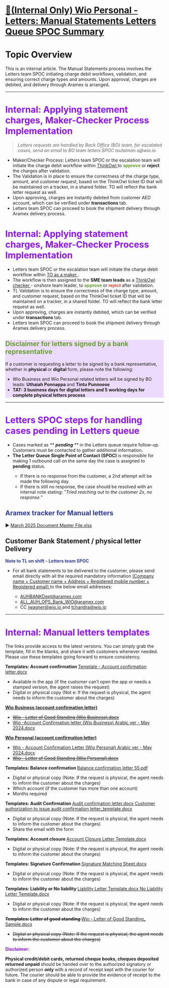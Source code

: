 # [🔐(Internal Only) Wio Personal - Letters:  Manual Statements Letters Queue SPOC Summary](https://app.getguru.com/card/T9qkjjyc/Internal-Only-Wio-Personal-Letters-Manual-Statements-Letters-Queue-SPOC-Summary)

<p class="ghq-card-content__paragraph ghq-is-empty" data-ghq-card-content-type="paragraph">
</p>
<h1 class="ghq-card-content__large-heading" data-ghq-card-content-type="LARGE_HEADING">
 Topic Overview
</h1>
<p class="ghq-card-content__paragraph" data-ghq-card-content-type="paragraph">
 This is an internal article. The Manual Statements process involves the Letters team SPOC initiating charge debit workflows, validation, and ensuring correct charge types and amounts. Upon approval, charges are debited, and delivery through Aramex is arranged.
</p>
<hr class="ghq-card-content__horizontal-rule" data-ghq-card-content-type="DIVIDER"/>
<h1 class="ghq-card-content__large-heading" data-ghq-card-content-type="LARGE_HEADING">
 <span class="ghq-card-content__text-color" data-ghq-card-content-type="TEXT_COLOR" style="color:#9013fe">
  Internal: Applying statement charges, Maker-Checker Process Implementation
 </span>
</h1>
<blockquote class="ghq-card-content__block-quote" data-ghq-card-content-type="BLOCK_QUOTE">
 <em class="ghq-card-content__italic" data-ghq-card-content-type="ITALIC">
  Letters requests are handled by Back Office (BO) team, for escalated cases, send an email to BO team letters SPOC tsulaiman.s@wio.io
 </em>
</blockquote>
<ul class="ghq-card-content__bulleted-list" data-ghq-card-content-type="BULLETED_LIST">
 <li class="ghq-card-content__bulleted-list-item" data-ghq-card-content-type="BULLETED_LIST_ITEM">
  Maker/Checker Process: Letters team SPOC or the escalation team will initiate the charge debit workflow within
  <u class="ghq-card-content__underline" data-ghq-card-content-type="UNDERLINE" style="text-decoration:underline">
   ThinkOwl
  </u>
  to
  <strong class="ghq-card-content__bold" data-ghq-card-content-type="BOLD">
   <span class="ghq-card-content__text-color" data-ghq-card-content-type="TEXT_COLOR" style="color:#66a030">
    approve
   </span>
  </strong>
  or
  <strong class="ghq-card-content__bold" data-ghq-card-content-type="BOLD">
   reject
  </strong>
  the charges after validation.
 </li>
 <li class="ghq-card-content__bulleted-list-item" data-ghq-card-content-type="BULLETED_LIST_ITEM">
  The Validation is in place to ensure the correctness of the charge type, amount, and customer request, based on the ThinkOwl ticket ID that will be maintained on a tracker, in a shared folder. TO will reflect the bank letter request as well.
 </li>
 <li class="ghq-card-content__bulleted-list-item" data-ghq-card-content-type="BULLETED_LIST_ITEM">
  Upon approving, charges are instantly debited from customer AED account, which can be verified under
  <strong class="ghq-card-content__bold" data-ghq-card-content-type="BOLD">
   transactions
  </strong>
  tab.
 </li>
 <li class="ghq-card-content__bulleted-list-item" data-ghq-card-content-type="BULLETED_LIST_ITEM">
  Letters team SPOC can proceed to book the shipment delivery through Aramex delivery process.
 </li>
</ul>
<h1 class="ghq-card-content__large-heading" data-ghq-card-content-type="LARGE_HEADING">
</h1>
<h1 class="ghq-card-content__large-heading" data-ghq-card-content-type="LARGE_HEADING">
 <span class="ghq-card-content__text-color" data-ghq-card-content-type="TEXT_COLOR" style="color:#9013fe">
  Internal: Applying statement charges, Maker-Checker Process Implementation
 </span>
</h1>
<ul class="ghq-card-content__bulleted-list" data-ghq-card-content-type="BULLETED_LIST">
 <li class="ghq-card-content__bulleted-list-item" data-ghq-card-content-type="BULLETED_LIST_ITEM">
  Letters team SPOC or the escalation team will initiate the charge debit workflow within
  <u class="ghq-card-content__underline" data-ghq-card-content-type="UNDERLINE" style="text-decoration:underline">
   TO as a maker
  </u>
  .
 </li>
 <li class="ghq-card-content__bulleted-list-item" data-ghq-card-content-type="BULLETED_LIST_ITEM">
  The workflow is then assigned to the
  <strong class="ghq-card-content__bold" data-ghq-card-content-type="BOLD">
   SME team leads
  </strong>
  as a
  <u class="ghq-card-content__underline" data-ghq-card-content-type="UNDERLINE" style="text-decoration:underline">
   ThinkOwl checker
  </u>
  - onshore team leader,   to
  <strong class="ghq-card-content__bold" data-ghq-card-content-type="BOLD">
   <span class="ghq-card-content__text-color" data-ghq-card-content-type="TEXT_COLOR" style="color:#66a030">
    approve
   </span>
  </strong>
  or
  <strong class="ghq-card-content__bold" data-ghq-card-content-type="BOLD">
   <span class="ghq-card-content__text-color" data-ghq-card-content-type="TEXT_COLOR" style="color:#f7412d">
    reject
   </span>
  </strong>
  after validation.
 </li>
 <li class="ghq-card-content__bulleted-list-item" data-ghq-card-content-type="BULLETED_LIST_ITEM">
  TL Validation is to ensure the correctness of the charge type, amount, and customer request, based on the ThinkOwl ticket ID that will be maintained on a tracker, in a shared folder. TO will reflect the bank letter request as well.
 </li>
 <li class="ghq-card-content__bulleted-list-item" data-ghq-card-content-type="BULLETED_LIST_ITEM">
  Upon approving, charges are instantly debited, which can be verified under
  <strong class="ghq-card-content__bold" data-ghq-card-content-type="BOLD">
   transactions
  </strong>
  tab.
 </li>
 <li class="ghq-card-content__bulleted-list-item" data-ghq-card-content-type="BULLETED_LIST_ITEM">
  Letters team SPOC can proceed to book the shipment delivery through Aramex delivery process.
 </li>
</ul>
<p class="ghq-card-content__paragraph ghq-is-empty" data-ghq-card-content-type="paragraph">
</p>
<section class="ghq-card-content__callout" data-ghq-card-content-type="CALLOUT" data-ghq-color="purple" style="background-color: #9013fe24;">
 <h2 class="ghq-card-content__medium-heading" data-ghq-card-content-type="MEDIUM_HEADING">
  <span class="ghq-card-content__text-color" data-ghq-card-content-type="TEXT_COLOR" style="color:#66a030">
   Disclaimer for letters signed by a bank representative
  </span>
 </h2>
 <p class="ghq-card-content__paragraph" data-ghq-card-content-type="paragraph">
  If a customer is requesting a letter to be signed by a bank representative, whether in
  <strong class="ghq-card-content__bold" data-ghq-card-content-type="BOLD">
   physical
  </strong>
  or
  <strong class="ghq-card-content__bold" data-ghq-card-content-type="BOLD">
   digital
  </strong>
  form, please note the following:
 </p>
 <ul class="ghq-card-content__bulleted-list" data-ghq-card-content-type="BULLETED_LIST">
  <li class="ghq-card-content__bulleted-list-item" data-ghq-card-content-type="BULLETED_LIST_ITEM">
   Wio Business and Wio Personal related letters will be signed by BO leads:
   <strong class="ghq-card-content__bold" data-ghq-card-content-type="BOLD">
    Uthaiah Ponnappa
   </strong>
   and
   <strong class="ghq-card-content__bold" data-ghq-card-content-type="BOLD">
    Tintu Punnoose
   </strong>
  </li>
  <li class="ghq-card-content__bulleted-list-item" data-ghq-card-content-type="BULLETED_LIST_ITEM">
   <strong class="ghq-card-content__bold" data-ghq-card-content-type="BOLD">
    TAT: 3 business days for digital letters and 5 working days for complete physical letters process
   </strong>
  </li>
 </ul>
</section>
<hr class="ghq-card-content__horizontal-rule" data-ghq-card-content-type="DIVIDER"/>
<h1 class="ghq-card-content__large-heading" data-ghq-card-content-type="LARGE_HEADING">
 <span class="ghq-card-content__text-color" data-ghq-card-content-type="TEXT_COLOR" style="color:#9013fe">
  Letters SPOC steps for handling cases pending in Letters queue
 </span>
</h1>
<ul class="ghq-card-content__bulleted-list" data-ghq-card-content-type="BULLETED_LIST">
 <li class="ghq-card-content__bulleted-list-item" data-ghq-card-content-type="BULLETED_LIST_ITEM">
  Cases marked as
  <em class="ghq-card-content__italic" data-ghq-card-content-type="ITALIC">
   **
  </em>
  <em class="ghq-card-content__italic" data-ghq-card-content-type="ITALIC">
   <strong class="ghq-card-content__bold" data-ghq-card-content-type="BOLD">
    pending
   </strong>
  </em>
  <em class="ghq-card-content__italic" data-ghq-card-content-type="ITALIC">
   **
  </em>
  in the Letters queue require follow-up. Customers must be contacted to gather additional information.
 </li>
 <li class="ghq-card-content__bulleted-list-item" data-ghq-card-content-type="BULLETED_LIST_ITEM">
  <strong class="ghq-card-content__bold" data-ghq-card-content-type="BOLD">
   The Letter Queue Single Point of Contact (SPOC)
  </strong>
  is responsible for making 1 outbound call on the same day the case is assigned to
  <strong class="ghq-card-content__bold" data-ghq-card-content-type="BOLD">
   pending
  </strong>
  status.
 </li>
 <ul class="ghq-card-content__bulleted-list" data-ghq-card-content-type="BULLETED_LIST">
  <li class="ghq-card-content__bulleted-list-item" data-ghq-card-content-type="BULLETED_LIST_ITEM">
   If there is no response from the customer, a 2nd attempt will be made the following day.
  </li>
  <li class="ghq-card-content__bulleted-list-item" data-ghq-card-content-type="BULLETED_LIST_ITEM">
   If there is still no response, the case should be resolved with an internal note stating:
   <em class="ghq-card-content__italic" data-ghq-card-content-type="ITALIC">
    "Tried reaching out to the customer 2x, no response."
   </em>
  </li>
 </ul>
</ul>
<p class="ghq-card-content__paragraph ghq-is-empty" data-ghq-card-content-type="paragraph">
</p>
<h2 class="ghq-card-content__medium-heading" data-ghq-card-content-type="MEDIUM_HEADING">
 <strong class="ghq-card-content__bold" data-ghq-card-content-type="BOLD">
  <span class="ghq-card-content__text-color" data-ghq-card-content-type="TEXT_COLOR" style="color:#2f3ba2">
   Aramex tracker for Manual letters
  </span>
 </strong>
</h2>
<p class="ghq-card-content__paragraph" data-ghq-card-content-type="paragraph">
 ▶️
 <a class="ghq-card-content__link" data-ghq-card-content-type="LINK" href="https://neobankadq.sharepoint.com/:x:/s/BackOfficeOperations/Ebiz32Tb8xRDqCWMJ-1DIewBSq1tlwwIwRA227-W_niIGA?e=yjLl3s" rel="noopener noreferrer" target="_blank">
  March 2025 Document Master File.xlsx
 </a>
</p>
<p class="ghq-card-content__paragraph" data-ghq-card-content-type="paragraph">
</p>
<h2 class="ghq-card-content__medium-heading" data-ghq-card-content-type="MEDIUM_HEADING">
 Customer Bank Statement / physical letter Delivery
</h2>
<p class="ghq-card-content__paragraph" data-ghq-card-content-type="paragraph">
 <strong class="ghq-card-content__bold" data-ghq-card-content-type="BOLD">
  <span class="ghq-card-content__text-color" data-ghq-card-content-type="TEXT_COLOR" style="color:#2f3ba2">
   Note to TL on shift - Letters team SPOC
  </span>
 </strong>
</p>
<ul class="ghq-card-content__bulleted-list" data-ghq-card-content-type="BULLETED_LIST">
 <li class="ghq-card-content__bulleted-list-item" data-ghq-card-content-type="BULLETED_LIST_ITEM">
  For all bank statements to be delivered to the customer, please send email directly with all the required mandatory information
  <u class="ghq-card-content__underline" data-ghq-card-content-type="UNDERLINE" style="text-decoration:underline">
   (Company name + Customer name + Address + Registered mobile number + Registered email)
  </u>
  to the below email addresses:
 </li>
 <ul class="ghq-card-content__bulleted-list" data-ghq-card-content-type="BULLETED_LIST">
  <li class="ghq-card-content__bulleted-list-item" data-ghq-card-content-type="BULLETED_LIST_ITEM">
   <a class="ghq-card-content__link" data-ghq-card-content-type="LINK" href="mailto:AUHBANKDept@aramex.com">
    AUHBANKDept@aramex.com
   </a>
  </li>
  <li class="ghq-card-content__bulleted-list-item" data-ghq-card-content-type="BULLETED_LIST_ITEM">
   <a class="ghq-card-content__link" data-ghq-card-content-type="LINK" href="mailto:ALL_AUH_OPS_Bank_WIO@aramex.com">
    ALL_AUH_OPS_Bank_WIO@aramex.com
   </a>
  </li>
  <li class="ghq-card-content__bulleted-list-item" data-ghq-card-content-type="BULLETED_LIST_ITEM">
   CC
   <a class="ghq-card-content__link" data-ghq-card-content-type="LINK" href="mailto:jwagner@wio.io">
    jwagner@wio.io
   </a>
   and
   <a class="ghq-card-content__link" data-ghq-card-content-type="LINK" href="mailto:tchandra@wio.io">
    tchandra@wio.io
   </a>
  </li>
 </ul>
</ul>
<hr class="ghq-card-content__horizontal-rule" data-ghq-card-content-type="DIVIDER"/>
<h1 class="ghq-card-content__large-heading" data-ghq-card-content-type="LARGE_HEADING">
 <span class="ghq-card-content__text-color" data-ghq-card-content-type="TEXT_COLOR" style="color:#9013fe">
  Internal: Manual letters templates
 </span>
</h1>
<p class="ghq-card-content__paragraph" data-ghq-card-content-type="paragraph">
 The links provide access to the latest versions. You can simply grab the template, fill in the blanks, and share it with customers whenever needed. Please use these templates going forward to ensure consistency.
</p>
<p class="ghq-card-content__paragraph" data-ghq-card-content-type="paragraph">
 <strong class="ghq-card-content__bold" data-ghq-card-content-type="BOLD">
  Templates: Account confirmation
 </strong>
 <a class="ghq-card-content__file" data-ghq-card-content-filename="" data-ghq-card-content-type="FILE" href="https://content.api.getguru.com/files/view/40e2e754-7be4-4e01-bd98-6b6b9538c071" rel="noopener noreferrer" target="_blank">
  Template - Account confirmation letter.docx
 </a>
</p>
<ul class="ghq-card-content__bulleted-list" data-ghq-card-content-type="BULLETED_LIST">
 <li class="ghq-card-content__bulleted-list-item" data-ghq-card-content-type="BULLETED_LIST_ITEM">
  Available in the app (if the customer can’t open the app or needs a stamped version, the agent raises the request)
 </li>
 <li class="ghq-card-content__bulleted-list-item" data-ghq-card-content-type="BULLETED_LIST_ITEM">
  Digital or physical copy (Not e: If the request is physical, the agent needs to inform the customer about the charges)
 </li>
</ul>
<p class="ghq-card-content__paragraph" data-ghq-card-content-type="paragraph">
 <strong class="ghq-card-content__bold" data-ghq-card-content-type="BOLD">
  <u class="ghq-card-content__underline" data-ghq-card-content-type="UNDERLINE" style="text-decoration:underline">
   Wio Business (account confirmation letter)
  </u>
 </strong>
</p>
<ul class="ghq-card-content__bulleted-list" data-ghq-card-content-type="BULLETED_LIST">
 <li class="ghq-card-content__bulleted-list-item" data-ghq-card-content-type="BULLETED_LIST_ITEM">
  <a class="ghq-card-content__link" data-ghq-card-content-type="LINK" href="https://neobankadq.sharepoint.com/:w:/s/FinanceTreasuryProcurementandLegal/EXLprlTyopdCthVJYmSHTm0BouNZ3sbTD5XFJ3wMXUkfSg?e=sgEH2K" rel="noopener noreferrer" target="_blank">
   <del class="ghq-card-content__strikethrough" data-ghq-card-content-type="STRIKETHROUGH" style="text-decoration:line-through">
    Wio - Letter of Good Standing (Wio Business).docx
   </del>
  </a>
 </li>
 <li class="ghq-card-content__bulleted-list-item" data-ghq-card-content-type="BULLETED_LIST_ITEM">
  <a class="ghq-card-content__link" data-ghq-card-content-type="LINK" href="https://neobankadq.sharepoint.com/:w:/s/FinanceTreasuryProcurementandLegal/ERl8Tnx1tPBBrJ60uCNWkXEBkZUcZ0tfqcvFrpcwSxuK3Q?e=e1WePj" rel="noopener noreferrer" target="_blank">
   Wio -Account Confirmation letter (Wio Business) Arabic ver - May 2024.docx
  </a>
 </li>
</ul>
<p class="ghq-card-content__paragraph" data-ghq-card-content-type="paragraph">
 <strong class="ghq-card-content__bold" data-ghq-card-content-type="BOLD">
  <u class="ghq-card-content__underline" data-ghq-card-content-type="UNDERLINE" style="text-decoration:underline">
   Wio Personal (account confirmation letter)
  </u>
 </strong>
</p>
<ul class="ghq-card-content__bulleted-list" data-ghq-card-content-type="BULLETED_LIST">
 <li class="ghq-card-content__bulleted-list-item" data-ghq-card-content-type="BULLETED_LIST_ITEM">
  <a class="ghq-card-content__link" data-ghq-card-content-type="LINK" href="https://neobankadq.sharepoint.com/:w:/s/FinanceTreasuryProcurementandLegal/Eaz9vwrhTLpOoUPLPburXjEBjeBln95DMISLyST6R_rkhA?e=pqF3Ft" rel="noopener noreferrer" target="_blank">
   Wio - Account Confirmation Letter (Wio Personal) Arabic ver - May 2024.docx
  </a>
 </li>
 <li class="ghq-card-content__bulleted-list-item" data-ghq-card-content-type="BULLETED_LIST_ITEM">
  <a class="ghq-card-content__link" data-ghq-card-content-type="LINK" href="https://neobankadq.sharepoint.com/:w:/s/FinanceTreasuryProcurementandLegal/EaElrOc4EtZFmTPlywbYTToB8Ey1YXvauu4azFQupPiRZg?e=s2dk1s" rel="noopener noreferrer" target="_blank">
   <del class="ghq-card-content__strikethrough" data-ghq-card-content-type="STRIKETHROUGH" style="text-decoration:line-through">
    Wio - Letter of Good Standing (Wio Personal).docx
   </del>
  </a>
 </li>
</ul>
<p class="ghq-card-content__paragraph ghq-is-empty" data-ghq-card-content-type="paragraph">
</p>
<p class="ghq-card-content__paragraph" data-ghq-card-content-type="paragraph">
 <strong class="ghq-card-content__bold" data-ghq-card-content-type="BOLD">
  Templates: Balance confirmation
 </strong>
 <a class="ghq-card-content__file" data-ghq-card-content-filename="" data-ghq-card-content-type="FILE" href="https://content.api.getguru.com/files/view/d04c9804-1f60-4e49-a360-150b656004c4" rel="noopener noreferrer" target="_blank">
  Balance confirmation letter 55.pdf
 </a>
</p>
<ul class="ghq-card-content__bulleted-list" data-ghq-card-content-type="BULLETED_LIST">
 <li class="ghq-card-content__bulleted-list-item" data-ghq-card-content-type="BULLETED_LIST_ITEM">
  Digital or physical copy (Note: If the request is physical, the agent needs to inform the customer about the charges)
 </li>
 <li class="ghq-card-content__bulleted-list-item" data-ghq-card-content-type="BULLETED_LIST_ITEM">
  Which account (if the customer has more than one account)
 </li>
 <li class="ghq-card-content__bulleted-list-item" data-ghq-card-content-type="BULLETED_LIST_ITEM">
  Months required
 </li>
</ul>
<p class="ghq-card-content__paragraph ghq-is-empty" data-ghq-card-content-type="paragraph">
</p>
<p class="ghq-card-content__paragraph" data-ghq-card-content-type="paragraph">
 <strong class="ghq-card-content__bold" data-ghq-card-content-type="BOLD">
  Templates: Audit Confirmation
 </strong>
 <a class="ghq-card-content__file" data-ghq-card-content-filename="" data-ghq-card-content-type="FILE" href="https://content.api.getguru.com/files/view/f553bc09-aabc-4e05-b583-78241b4438fd" rel="noopener noreferrer" target="_blank">
  Audit confirmation letter.docx
 </a>
 <a class="ghq-card-content__file" data-ghq-card-content-filename="" data-ghq-card-content-type="FILE" href="https://content.api.getguru.com/files/view/4de76004-35b8-433a-8255-4e0d732608a0" rel="noopener noreferrer" target="_blank">
  Customer authorization to issue audit confirmation letter_template.docx
 </a>
</p>
<ul class="ghq-card-content__bulleted-list" data-ghq-card-content-type="BULLETED_LIST">
 <li class="ghq-card-content__bulleted-list-item" data-ghq-card-content-type="BULLETED_LIST_ITEM">
  Digital or physical copy (Note: If the request is physical, the agent needs to inform the customer about the charges)
 </li>
 <li class="ghq-card-content__bulleted-list-item" data-ghq-card-content-type="BULLETED_LIST_ITEM">
  Share the email with the form
 </li>
</ul>
<p class="ghq-card-content__paragraph ghq-is-empty" data-ghq-card-content-type="paragraph">
</p>
<p class="ghq-card-content__paragraph" data-ghq-card-content-type="paragraph">
 <strong class="ghq-card-content__bold" data-ghq-card-content-type="BOLD">
  Templates: Account closure
 </strong>
 <a class="ghq-card-content__file" data-ghq-card-content-filename="" data-ghq-card-content-type="FILE" href="https://content.api.getguru.com/files/view/0f5c3687-e45b-4191-ab96-4adf8cda9346" rel="noopener noreferrer" target="_blank">
  Account Closure Letter Template.docx
 </a>
</p>
<ul class="ghq-card-content__bulleted-list" data-ghq-card-content-type="BULLETED_LIST">
 <li class="ghq-card-content__bulleted-list-item" data-ghq-card-content-type="BULLETED_LIST_ITEM">
  Digital or physical copy (Note: If the request is physical, the agent needs to inform the customer about the charges)
 </li>
</ul>
<p class="ghq-card-content__paragraph ghq-is-empty" data-ghq-card-content-type="paragraph">
</p>
<p class="ghq-card-content__paragraph" data-ghq-card-content-type="paragraph">
 <strong class="ghq-card-content__bold" data-ghq-card-content-type="BOLD">
  Templates: Signature Confirmation
 </strong>
 <a class="ghq-card-content__file" data-ghq-card-content-filename="" data-ghq-card-content-type="FILE" href="https://content.api.getguru.com/files/view/8971210d-f69e-4218-851a-c9c835938f39" rel="noopener noreferrer" target="_blank">
  Signature Matching Sheet.docx
 </a>
</p>
<ul class="ghq-card-content__bulleted-list" data-ghq-card-content-type="BULLETED_LIST">
 <li class="ghq-card-content__bulleted-list-item" data-ghq-card-content-type="BULLETED_LIST_ITEM">
  Digital or physical copy (Note: If the request is physical, the agent needs to inform the customer about the charges)
 </li>
</ul>
<p class="ghq-card-content__paragraph ghq-is-empty" data-ghq-card-content-type="paragraph">
</p>
<p class="ghq-card-content__paragraph" data-ghq-card-content-type="paragraph">
 <strong class="ghq-card-content__bold" data-ghq-card-content-type="BOLD">
  Templates: Liability or No liability
 </strong>
 <a class="ghq-card-content__file" data-ghq-card-content-filename="" data-ghq-card-content-type="FILE" href="https://content.api.getguru.com/files/view/95ec159a-c0eb-40c7-ac54-30e58c7bdca2" rel="noopener noreferrer" target="_blank">
  Liability Letter Template.docx
 </a>
 <a class="ghq-card-content__file" data-ghq-card-content-filename="" data-ghq-card-content-type="FILE" href="https://content.api.getguru.com/files/view/c77a1ea6-f548-41bb-9f8b-0fc3b1e72749" rel="noopener noreferrer" target="_blank">
  No Liability Letter Template.docx
 </a>
</p>
<ul class="ghq-card-content__bulleted-list" data-ghq-card-content-type="BULLETED_LIST">
 <li class="ghq-card-content__bulleted-list-item" data-ghq-card-content-type="BULLETED_LIST_ITEM">
  Digital or physical copy (Note: If the request is physical, the agent needs to inform the customer about the charges)
 </li>
</ul>
<p class="ghq-card-content__paragraph ghq-is-empty" data-ghq-card-content-type="paragraph">
</p>
<p class="ghq-card-content__paragraph" data-ghq-card-content-type="paragraph">
 <strong class="ghq-card-content__bold" data-ghq-card-content-type="BOLD">
  <del class="ghq-card-content__strikethrough" data-ghq-card-content-type="STRIKETHROUGH" style="text-decoration:line-through">
   Templates: Letter of good standing
  </del>
 </strong>
 <a class="ghq-card-content__file" data-ghq-card-content-filename="" data-ghq-card-content-type="FILE" href="https://content.api.getguru.com/files/view/e7a7d8db-cb0f-4540-93fa-e75143433389" rel="noopener noreferrer" target="_blank">
  Wio - Letter of Good Standing_ Sample.docx
 </a>
</p>
<ul class="ghq-card-content__bulleted-list" data-ghq-card-content-type="BULLETED_LIST">
 <li class="ghq-card-content__bulleted-list-item" data-ghq-card-content-type="BULLETED_LIST_ITEM">
  <del class="ghq-card-content__strikethrough" data-ghq-card-content-type="STRIKETHROUGH" style="text-decoration:line-through">
   Digital or physical copy (Note: If the request is physical, the agent needs to inform the customer about the charges)
  </del>
 </li>
</ul>
<p class="ghq-card-content__paragraph ghq-is-empty" data-ghq-card-content-type="paragraph">
</p>
<p class="ghq-card-content__paragraph" data-ghq-card-content-type="paragraph">
 <strong class="ghq-card-content__bold" data-ghq-card-content-type="BOLD">
  <span class="ghq-card-content__text-color" data-ghq-card-content-type="TEXT_COLOR" style="color:#9013fe">
   Disclaimer:
  </span>
 </strong>
</p>
<p class="ghq-card-content__paragraph" data-ghq-card-content-type="paragraph">
 <strong class="ghq-card-content__bold" data-ghq-card-content-type="BOLD">
  Physical credit/debit cards, returned cheque books, cheques deposited returned unpaid
 </strong>
 should be handed over to the authorized signatory or authorized person
 <strong class="ghq-card-content__bold" data-ghq-card-content-type="BOLD">
  only
 </strong>
 with a record of receipt kept with the courier for future. The courier should be able to provide the evidence of receipt to the bank in case of any dispute or legal requirement.
</p>
<p class="ghq-card-content__paragraph" data-ghq-card-content-type="paragraph">
</p>
<p class="ghq-card-content__paragraph ghq-is-empty" data-ghq-card-content-type="paragraph">
</p>
<p class="ghq-card-content__paragraph ghq-is-empty" data-ghq-card-content-type="paragraph">
</p>

